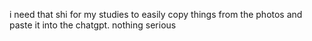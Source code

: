 i need that shi for my studies to easily copy things from the photos and paste it into the chatgpt. nothing serious
